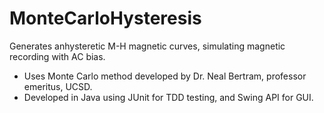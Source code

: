 MonteCarloHysteresis
====================

Generates anhysteretic M-H magnetic curves, simulating magnetic recording with AC bias.
 - Uses Monte Carlo method developed by Dr. Neal Bertram, professor emeritus, UCSD.
 - Developed in Java using JUnit for TDD testing, and Swing API for GUI.
